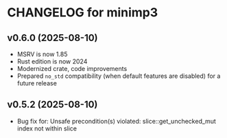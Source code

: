 # CHANGELOG for minimp3

## v0.6.0 (2025-08-10)
- MSRV is now 1.85
- Rust edition is now 2024
- Modernized crate, code improvements
- Prepared `no_std` compatibility (when default features are disabled) for
  a future release

## v0.5.2 (2025-08-10)
- Bug fix for: Unsafe precondition(s) violated: slice::get_unchecked_mut index not within slice
